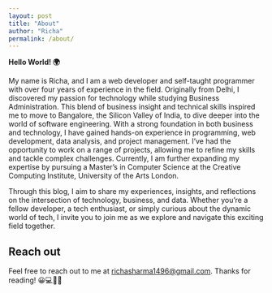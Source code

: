 ```yaml
---
layout: post
title: "About"
author: "Richa"
permalink: /about/
---
```


**Hello World! 🌍**

My name is Richa, and I am a web developer and self-taught programmer with over four years of experience in the field. Originally from Delhi, I discovered my passion for technology while studying Business Administration. This blend of business insight and technical skills inspired me to move to Bangalore, the Silicon Valley of India, to dive deeper into the world of software engineering. With a strong foundation in both business and technology, I have gained hands-on experience in programming, web development, data analysis, and project management. I’ve had the opportunity to work on a range of projects, allowing me to refine my skills and tackle complex challenges. Currently, I am further expanding my expertise by pursuing a Master’s in Computer Science at the Creative Computing Institute, University of the Arts London.

Through this blog, I aim to share my experiences, insights, and reflections on the intersection of technology, business, and data. Whether you’re a fellow developer, a tech enthusiast, or simply curious about the dynamic world of tech, I invite you to join me as we explore and navigate this exciting field together.

## Reach out
Feel free to reach out to me at richasharma1496@gmail.com.
Thanks for reading! 😀💻💫🌟

